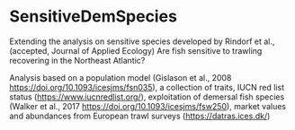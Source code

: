 # SensitiveDemSpecies
Extending the analysis on sensitive species developed by Rindorf et al., (accepted, Journal of Applied Ecology) Are fish sensitive to trawling recovering in the Northeast Atlantic? 

Analysis based on a population model (Gislason et al., 2008 https://doi.org/10.1093/icesjms/fsn035), a collection of traits, IUCN red list status (https://www.iucnredlist.org/), exploitation of demersal fish species (Walker et al., 2017 https://doi.org/10.1093/icesjms/fsw250), market values and abundances from European trawl surveys (https://datras.ices.dk/)
